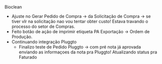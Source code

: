 Bioclean
- Ajuste no Gerar Pedido de Compra → da Solicitação de Compra → se tiver vlr na solicitação nao vou tentar obter custo! Estava travando o processo do setor de Compras.
- Feito botão de ação de imprimir etiqueta PA Exportação → Ordem de Produção.
- Continuando integração Pluggto
	- Finalizo teste de Pedido Pluggto → com pré nota já aprovada enviando as informaçoes da nota pra Pluggto! Atualizando status pra Faturado